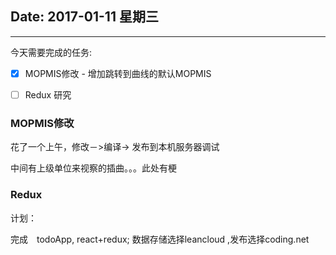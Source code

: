 ## Date: 2017-01-11 星期三

------

今天需要完成的任务:

- [x] MOPMIS修改 - 增加跳转到曲线的默认MOPMIS
- [ ] Redux 研究


### MOPMIS修改

花了一个上午，修改－>编译-> 发布到本机服务器调试

中间有上级单位来视察的插曲。。。此处有梗

### Redux

计划：

完成　todoApp, react+redux; 数据存储选择leancloud ,发布选择coding.net
